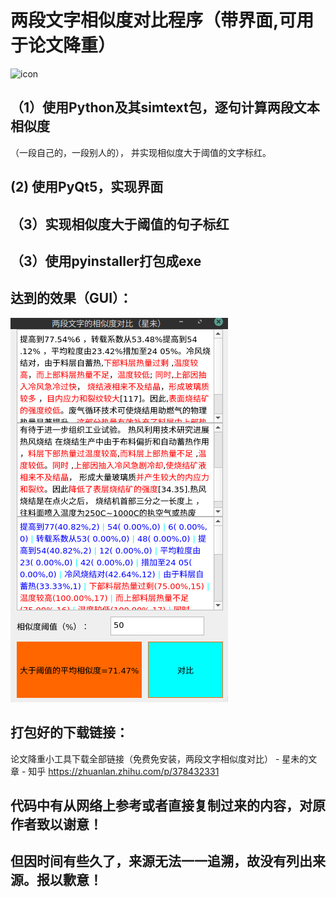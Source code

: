# 两段文字相似度对比程序（带界面,可用于论文降重）
![icon](icon.ico)
## （1）使用Python及其simtext包，逐句计算两段文本相似度
（一段自己的，一段别人的），
并实现相似度大于阈值的文字标红。
##  (2) 使用PyQt5，实现界面
## （3）实现相似度大于阈值的句子标红
## （3）使用pyinstaller打包成exe

## 达到的效果（GUI）：
![GUI](gui.png)

## 打包好的下载链接：
论文降重小工具下载全部链接（免费免安装，两段文字相似度对比） - 星未的文章 - 知乎
https://zhuanlan.zhihu.com/p/378432331

## 代码中有从网络上参考或者直接复制过来的内容，对原作者致以谢意！
## 但因时间有些久了，来源无法一一追溯，故没有列出来源。报以歉意！
